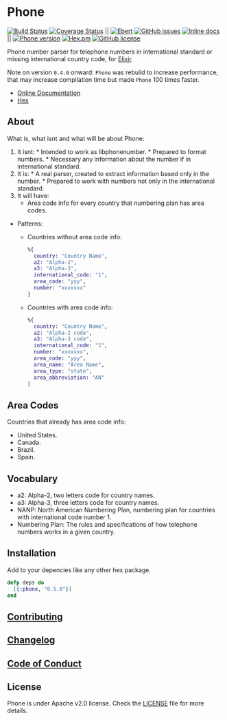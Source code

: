 # Phone
[![Build Status](https://travis-ci.org/fcevado/phone.svg?branch=master)](https://travis-ci.org/fcevado/phone)
[![Coverage Status](https://coveralls.io/repos/github/fcevado/phone/badge.svg?branch=master)](https://coveralls.io/github/fcevado/phone?branch=master)
||
[![Ebert](https://ebertapp.io/github/fcevado/phone.svg)](https://ebertapp.io/github/fcevado/phone)
[![GitHub issues](https://img.shields.io/github/issues/fcevado/phone.svg)](https://github.com/fcevado/phone/issues)
[![Inline docs](http://inch-ci.org/github/fcevado/phone.svg?branch=master)](http://inch-ci.org/github/fcevado/phone)
||
[![Phone version](https://img.shields.io/hexpm/v/phone.svg)](https://hex.pm/packages/phone)
[![Hex.pm](https://img.shields.io/hexpm/dt/phone.svg)](https://hex.pm/packages/phone)
[![GitHub license](https://img.shields.io/badge/license-Apache%202-blue.svg)](https://raw.githubusercontent.com/fcevado/phone/master/LICENSE)

Phone number parser for telephone numbers in international standard or missing international country code, for [Elixir](http://elixir-lang.org).

Note on version `0.4.0` onward: `Phone` was rebuild to increase performance, that may increase compilation time but made `Phone` 100 times faster.

* [Online Documentation](https://hexdocs.pm/phone/api-reference.html)
* [Hex](https://hex.pm/packages/phone)

## About
What is, what isnt and what will be about Phone:
  1. It isnt:
    * Intended to work as libphonenumber.
    * Prepared to format numbers.
    * Necessary any information about the number if in international standard.
  2. It is:
    * A real parser, created to extract information based only in the number.
    * Prepared to work with numbers not only in the international standard.
  3. It will have:
     * Area code info for every country that numbering plan has area codes.

  * Patterns:
    * Countries without area code info:
        ```elixir
        %{
          country: "Country Name",
          a2: "Alpha-2",
          a3: "Alpha-3",
          international_code: "1",
          area_code: "yyy",
          number: "xxxxxxx"
        }
        ```

    * Countries with area code info:
        ```elixir
        %{
          country: "Country Name",
          a2: "Alpha-2 code",
          a3: "Alpha-3 code",
          international_code: "1",
          number: "xxxxxxx",
          area_code: "yyy",
          area_name: "Area Name",
          area_type: "state",
          area_abbreviation: "AN"
        }
        ```

## Area Codes
  Countries that already has area code info:
  * United States.
  * Canada.
  * Brazil.
  * Spain.

## Vocabulary
  * a2: Alpha-2, two letters code for country names.
  * a3: Alpha-3, three letters code for country names.
  * NANP: North American Numbering Plan, numbering plan for countries with international code number 1.
  * Numbering Plan: The rules and specifications of how telephone numbers works in a given country.

## Installation
Add to your depencies like any other hex package.

```elixir
defp deps do
  [{:phone, "0.5.0"}]
end
```

## [Contributing](./CONTRIBUTING.md)

## [Changelog](./CHANGELOG.md)

## [Code of Conduct](./CODE_OF_CONDUCT.md)

## License
Phone is under Apache v2.0 license. Check the [LICENSE](./LICENSE) file for more details.
